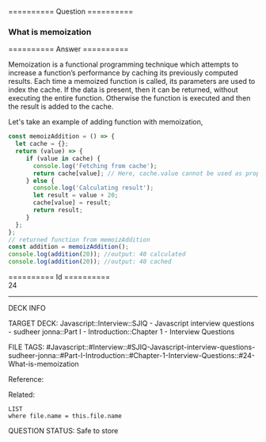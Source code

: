 ========== Question ==========  

### What is memoization  

========== Answer ==========  

Memoization is a functional programming technique which attempts to increase a
function’s performance by caching its previously computed results. Each time a
memoized function is called, its parameters are used to index the cache. If the
data is present, then it can be returned, without executing the entire function.
Otherwise the function is executed and then the result is added to the cache.

Let's take an example of adding function with memoization,

```javascript
const memoizAddition = () => {
  let cache = {};
  return (value) => {
     if (value in cache) {
       console.log('Fetching from cache');
       return cache[value]; // Here, cache.value cannot be used as property name starts with the number which is not a valid JavaScript  identifier. Hence, can only be accessed using the square bracket notation.
     } else {
       console.log('Calculating result');
       let result = value + 20;
       cache[value] = result;
       return result;
     }
  };
};
// returned function from memoizAddition
const addition = memoizAddition();
console.log(addition(20)); //output: 40 calculated
console.log(addition(20)); //output: 40 cached
```

========== Id ==========  
24

---

DECK INFO

TARGET DECK: Javascript::Interview::SJIQ - Javascript interview questions - sudheer jonna::Part I - Introduction::Chapter 1 - Interview Questions

FILE TAGS: #Javascript::#Interview::#SJIQ-Javascript-interview-questions-sudheer-jonna::#Part-I-Introduction::#Chapter-1-Interview-Questions::#24-What-is-memoization

Reference:

Related:

```dataview
LIST
where file.name = this.file.name
```

QUESTION STATUS: Safe to store
